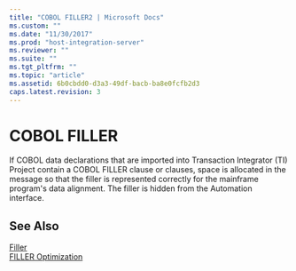 ```yaml
---
title: "COBOL FILLER2 | Microsoft Docs"
ms.custom: ""
ms.date: "11/30/2017"
ms.prod: "host-integration-server"
ms.reviewer: ""
ms.suite: ""
ms.tgt_pltfrm: ""
ms.topic: "article"
ms.assetid: 6b0cbdd0-d3a3-49df-bacb-ba8e0fcfb2d3
caps.latest.revision: 3
---
```

# COBOL FILLER
If COBOL data declarations that are imported into Transaction Integrator (TI) Project contain a COBOL FILLER clause or clauses, space is allocated in the message so that the filler is represented correctly for the mainframe program's data alignment. The filler is hidden from the Automation interface.  
  
## See Also  
 [Filler](../HIS2010/filler2.md)   
 [FILLER Optimization](../HIS2010/filler-optimization2.md)